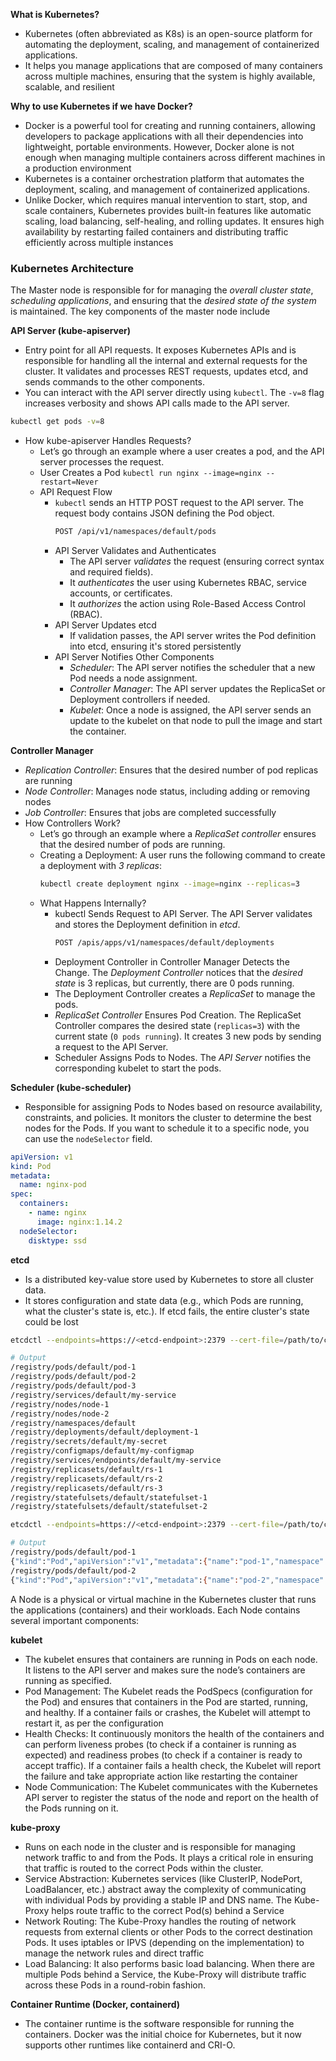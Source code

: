 **What is Kubernetes?**
- Kubernetes (often abbreviated as K8s) is an open-source platform for automating the deployment, scaling, and management of containerized applications. 
- It helps you manage applications that are composed of many containers across multiple machines, ensuring that the system is highly available, scalable, and resilient

**Why to use Kubernetes if we have Docker?**
- Docker is a powerful tool for creating and running containers, allowing developers to package applications with all their dependencies into lightweight, portable environments. However, Docker alone is not enough when managing multiple containers across different machines in a production environment
- Kubernetes is a container orchestration platform that automates the deployment, scaling, and management of containerized applications.
- Unlike Docker, which requires manual intervention to start, stop, and scale containers, Kubernetes provides built-in features like automatic scaling, load balancing, self-healing, and rolling updates. It ensures high availability by restarting failed containers and distributing traffic efficiently across multiple instances

### Kubernetes Architecture ###
The Master node is responsible for for managing the *overall cluster state*, *scheduling applications*, and ensuring that the *desired state of the system* is maintained. The key components of the master node include

**API Server (kube-apiserver)**
- Entry point for all API requests. It exposes Kubernetes APIs and is responsible for handling all the internal and external requests for the cluster. It validates and processes REST requests, updates etcd, and sends commands to the other components.
- You can interact with the API server directly using `kubectl`. The `-v=8` flag increases verbosity and shows API calls made to the API server.
```bash
kubectl get pods -v=8
```
- How kube-apiserver Handles Requests?
  - Let’s go through an example where a user creates a pod, and the API server processes the request.
  - User Creates a Pod `kubectl run nginx --image=nginx --restart=Never`
  - API Request Flow
    - `kubectl` sends an HTTP POST request to the API server. The request body contains JSON defining the Pod object.
      ```bash
      POST /api/v1/namespaces/default/pods
      ```
    - API Server Validates and Authenticates
      - The API server *validates* the request (ensuring correct syntax and required fields).
      - It *authenticates* the user using Kubernetes RBAC, service accounts, or certificates.
      - It *authorizes* the action using Role-Based Access Control (RBAC).
    - API Server Updates etcd
      - If validation passes, the API server writes the Pod definition into etcd, ensuring it's stored persistently
    - API Server Notifies Other Components
      - *Scheduler*: The API server notifies the scheduler that a new Pod needs a node assignment.
      - *Controller Manager*: The API server updates the ReplicaSet or Deployment controllers if needed.
      - *Kubelet*: Once a node is assigned, the API server sends an update to the kubelet on that node to pull the image and start the container.

**Controller Manager**
- *Replication Controller*: Ensures that the desired number of pod replicas are running
- *Node Controller*: Manages node status, including adding or removing nodes
- *Job Controller*: Ensures that jobs are completed successfully
- How Controllers Work?
  - Let’s go through an example where a *ReplicaSet controller* ensures that the desired number of pods are running.
  - Creating a Deployment: A user runs the following command to create a deployment with *3 replicas*:
    ```bash
    kubectl create deployment nginx --image=nginx --replicas=3
    ```
  - What Happens Internally?
    - kubectl Sends Request to API Server. The API Server validates and stores the Deployment definition in *etcd*.
      ```bash
      POST /apis/apps/v1/namespaces/default/deployments
      ```
    - Deployment Controller in Controller Manager Detects the Change. The *Deployment Controller* notices that the *desired state* is 3 replicas, but currently, there are 0 pods running.
    - The Deployment Controller creates a *ReplicaSet* to manage the pods.
    - *ReplicaSet Controller* Ensures Pod Creation. The ReplicaSet Controller compares the desired state (`replicas=3`) with the current state (`0 pods running`). It creates 3 new pods by sending a request to the API Server.
    - Scheduler Assigns Pods to Nodes. The *API Server* notifies the corresponding kubelet to start the pods.
   
**Scheduler (kube-scheduler)**
- Responsible for assigning Pods to Nodes based on resource availability, constraints, and policies. It monitors the cluster to determine the best nodes for the Pods. If you want to schedule it to a specific node, you can use the `nodeSelector` field.
```yaml
apiVersion: v1
kind: Pod
metadata:
  name: nginx-pod
spec:
  containers:
    - name: nginx 
      image: nginx:1.14.2
  nodeSelector:
    disktype: ssd
```

**etcd**
- Is a distributed key-value store used by Kubernetes to store all cluster data. 
- It stores configuration and state data (e.g., which Pods are running, what the cluster's state is, etc.). If etcd fails, the entire cluster's state could be lost
```bash
etcdctl --endpoints=https://<etcd-endpoint>:2379 --cert-file=/path/to/cert --key-file=/path/to/key --ca-file=/path/to/ca-cert get "" --prefix --keys-only
```
```bash
# Output
/registry/pods/default/pod-1
/registry/pods/default/pod-2
/registry/pods/default/pod-3
/registry/services/default/my-service
/registry/nodes/node-1
/registry/nodes/node-2
/registry/namespaces/default
/registry/deployments/default/deployment-1
/registry/secrets/default/my-secret
/registry/configmaps/default/my-configmap
/registry/services/endpoints/default/my-service
/registry/replicasets/default/rs-1
/registry/replicasets/default/rs-2
/registry/replicasets/default/rs-3
/registry/statefulsets/default/statefulset-1
/registry/statefulsets/default/statefulset-2
```

```bash
etcdctl --endpoints=https://<etcd-endpoint>:2379 --cert-file=/path/to/cert --key-file=/path/to/key --ca-file=/path/to/ca-cert get "" --prefix
```
```bash
# Output
/registry/pods/default/pod-1
{"kind":"Pod","apiVersion":"v1","metadata":{"name":"pod-1","namespace":"default","uid":"1234567890","labels":{"app":"myapp"}},"spec":{"containers":[{"name":"nginx","image":"nginx:latest"}]}}
/registry/pods/default/pod-2
{"kind":"Pod","apiVersion":"v1","metadata":{"name":"pod-2","namespace":"default","uid":"1234567891","labels":{"app":"myapp"}},"spec":{"containers":[{"name":"nginx","image":"nginx:latest"}]}}
```


A Node is a physical or virtual machine in the Kubernetes cluster that runs the applications (containers) and their workloads. Each Node contains several important components:

**kubelet**
- The kubelet ensures that containers are running in Pods on each node. It listens to the API server and makes sure the node’s containers are running as specified.
- Pod Management: The Kubelet reads the PodSpecs (configuration for the Pod) and ensures that containers in the Pod are started, running, and healthy. If a container fails or crashes, the Kubelet will attempt to restart it, as per the configuration
- Health Checks: It continuously monitors the health of the containers and can perform liveness probes (to check if a container is running as expected) and readiness probes (to check if a container is ready to accept traffic). If a container fails a health check, the Kubelet will report the failure and take appropriate action like restarting the container
- Node Communication: The Kubelet communicates with the Kubernetes API server to register the status of the node and report on the health of the Pods running on it.

**kube-proxy**
- Runs on each node in the cluster and is responsible for managing network traffic to and from the Pods. It plays a critical role in ensuring that traffic is routed to the correct Pods within the cluster.
- Service Abstraction: Kubernetes services (like ClusterIP, NodePort, LoadBalancer, etc.) abstract away the complexity of communicating with individual Pods by providing a stable IP and DNS name. The Kube-Proxy helps route traffic to the correct Pod(s) behind a Service
- Network Routing: The Kube-Proxy handles the routing of network requests from external clients or other Pods to the correct destination Pods. It uses iptables or IPVS (depending on the implementation) to manage the network rules and direct traffic
- Load Balancing: It also performs basic load balancing. When there are multiple Pods behind a Service, the Kube-Proxy will distribute traffic across these Pods in a round-robin fashion.

**Container Runtime (Docker, containerd)** 
- The container runtime is the software responsible for running the containers. Docker was the initial choice for Kubernetes, but it now supports other runtimes like containerd and CRI-O.

      
